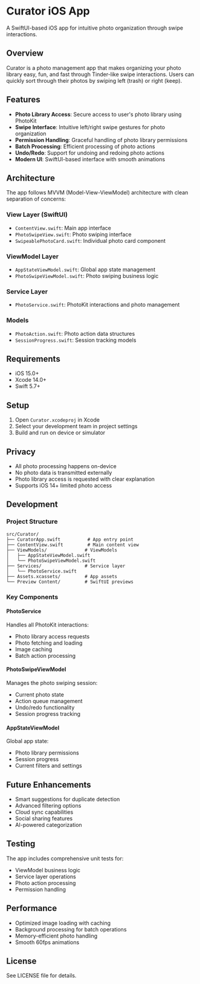 # Curator iOS App

A SwiftUI-based iOS app for intuitive photo organization through swipe interactions.

## Overview

Curator is a photo management app that makes organizing your photo library easy, fun, and fast through Tinder-like swipe interactions. Users can quickly sort through their photos by swiping left (trash) or right (keep).

## Features

- **Photo Library Access**: Secure access to user's photo library using PhotoKit
- **Swipe Interface**: Intuitive left/right swipe gestures for photo organization
- **Permission Handling**: Graceful handling of photo library permissions
- **Batch Processing**: Efficient processing of photo actions
- **Undo/Redo**: Support for undoing and redoing photo actions
- **Modern UI**: SwiftUI-based interface with smooth animations

## Architecture

The app follows MVVM (Model-View-ViewModel) architecture with clean separation of concerns:

### View Layer (SwiftUI)

- `ContentView.swift`: Main app interface
- `PhotoSwipeView.swift`: Photo swiping interface
- `SwipeablePhotoCard.swift`: Individual photo card component

### ViewModel Layer

- `AppStateViewModel.swift`: Global app state management
- `PhotoSwipeViewModel.swift`: Photo swiping business logic

### Service Layer

- `PhotoService.swift`: PhotoKit interactions and photo management

### Models

- `PhotoAction.swift`: Photo action data structures
- `SessionProgress.swift`: Session tracking models

## Requirements

- iOS 15.0+
- Xcode 14.0+
- Swift 5.7+

## Setup

1. Open `Curator.xcodeproj` in Xcode
2. Select your development team in project settings
3. Build and run on device or simulator

## Privacy

- All photo processing happens on-device
- No photo data is transmitted externally
- Photo library access is requested with clear explanation
- Supports iOS 14+ limited photo access

## Development

### Project Structure

```
src/Curator/
├── CuratorApp.swift          # App entry point
├── ContentView.swift         # Main content view
├── ViewModels/              # ViewModels
│   ├── AppStateViewModel.swift
│   └── PhotoSwipeViewModel.swift
├── Services/                # Service layer
│   └── PhotoService.swift
├── Assets.xcassets/         # App assets
└── Preview Content/         # SwiftUI previews
```

### Key Components

#### PhotoService

Handles all PhotoKit interactions:

- Photo library access requests
- Photo fetching and loading
- Image caching
- Batch action processing

#### PhotoSwipeViewModel

Manages the photo swiping session:

- Current photo state
- Action queue management
- Undo/redo functionality
- Session progress tracking

#### AppStateViewModel

Global app state:

- Photo library permissions
- Session progress
- Current filters and settings

## Future Enhancements

- Smart suggestions for duplicate detection
- Advanced filtering options
- Cloud sync capabilities
- Social sharing features
- AI-powered categorization

## Testing

The app includes comprehensive unit tests for:

- ViewModel business logic
- Service layer operations
- Photo action processing
- Permission handling

## Performance

- Optimized image loading with caching
- Background processing for batch operations
- Memory-efficient photo handling
- Smooth 60fps animations

## License

See LICENSE file for details.
